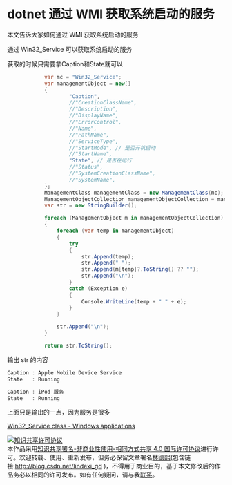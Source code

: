 
# dotnet 通过 WMI 获取系统启动的服务

本文告诉大家如何通过 WMI 获取系统启动的服务

<!--more-->


<!-- CreateTime:2019/8/31 16:55:59 -->


<!-- 标签：dotnet,C#,WMI -->

通过 Win32_Service 可以获取系统启动的服务

获取的时候只需要拿Caption和State就可以


```csharp
            var mc = "Win32_Service";
            var managementObject = new[]
            {
                    "Caption",
                    //"CreationClassName",
                    //"Description",
                    //"DisplayName",
                    //"ErrorControl",
                    //"Name",
                    //"PathName",
                    //"ServiceType",
                    //"StartMode", // 是否开机启动
                    //"StartName", 
                    "State", // 是否在运行
                    //"Status",
                    //"SystemCreationClassName",
                    //"SystemName",
            };
            ManagementClass managementClass = new ManagementClass(mc);
            ManagementObjectCollection managementObjectCollection = managementClass.GetInstances();
            var str = new StringBuilder();

            foreach (ManagementObject m in managementObjectCollection)
            {
                foreach (var temp in managementObject)
                {
                    try
                    {
                        str.Append(temp);
                        str.Append(" ");
                        str.Append(m[temp]?.ToString() ?? "");
                        str.Append("\n");
                    }
                    catch (Exception e)
                    {
                        Console.WriteLine(temp + " " + e);
                    }
                }

                str.Append("\n");
            }

            return str.ToString();
```

输出 str 的内容

```csharp
Caption : Apple Mobile Device Service
State   : Running

Caption : iPod 服务
State   : Running
```

上面只是输出的一点，因为服务是很多

[Win32_Service class - Windows applications](https://docs.microsoft.com/en-us/windows/desktop/cimwin32prov/win32-service )





<a rel="license" href="http://creativecommons.org/licenses/by-nc-sa/4.0/"><img alt="知识共享许可协议" style="border-width:0" src="https://licensebuttons.net/l/by-nc-sa/4.0/88x31.png" /></a><br />本作品采用<a rel="license" href="http://creativecommons.org/licenses/by-nc-sa/4.0/">知识共享署名-非商业性使用-相同方式共享 4.0 国际许可协议</a>进行许可。欢迎转载、使用、重新发布，但务必保留文章署名[林德熙](http://blog.csdn.net/lindexi_gd)(包含链接:http://blog.csdn.net/lindexi_gd )，不得用于商业目的，基于本文修改后的作品务必以相同的许可发布。如有任何疑问，请与我[联系](mailto:lindexi_gd@163.com)。